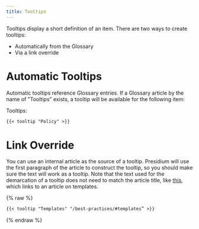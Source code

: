 ```yaml
---
title: Tooltips
---
```


Tooltips display a short definition of an item. There are two ways to create tooltips:
* Automatically from the Glossary
* Via a link override

# Automatic Tooltips

Automatic tooltips reference Glossary entries. If a Glossary article by the name of "Tooltips" exists, a tooltip will be available for the following item:

Tooltips:

```md
{{< tooltip "Policy" >}} 
```

# Link Override

You can use an internal article as the source of a tooltip. Presidium will use the first paragraph of the article to construct the tooltip, so you should make sure the text will work as a tooltip. Note that the text used for the demarcation of a tooltip does not need to match the article title, like [this,]({{site.baseurl}}/best-practices/#use-article-templates 'presidium-tooltip') which links to an article on templates.

{% raw %}
```md
{{< tooltip "Templates" "/best-practices/#templates” >}}
```
{% endraw %}
